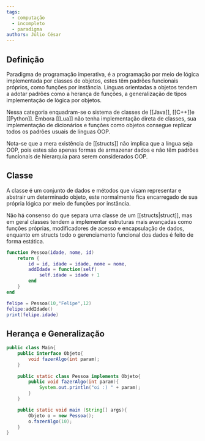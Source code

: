 ```yaml
---
tags:
  - computação
  - incompleto
  - paradigma
authors: Júlio César
---
```

## Definição

Paradigma de programação imperativa, é a programação por meio de lógica implementada por classes de objetos, estes têm padrões funcionais próprios, como funções por instância. Línguas orientadas a objetos tendem a adotar padrões como a herança de funções, a generalização de tipos implementação de lógica por objetos.

Nessa categoria enquadram-se o sistema de classes de [[Java]], [[C++]]e [[Python]]. Embora [[Lua]] não tenha implementação direta de classes, sua implementação de dicionários e funções como objetos consegue replicar todos os padrões usuais de línguas OOP.

Nota-se que a mera existência de [[structs]] não implica que a língua seja OOP, pois estes são apenas formas de armazenar dados e não têm padrões funcionais de hierarquia para serem considerados OOP.
## Classe

A classe é um conjunto de dados e métodos que visam representar e abstrair um determinado objeto, este normalmente fica encarregado de sua própria lógica por meio de funções por instância. 

Não há consenso do que separa uma classe de um [[structs|struct]], mas em geral classes tendem a implementar estruturas mais avançadas como funções próprias, modificadores de acesso e encapsulação de dados, enquanto em structs todo o gerenciamento funcional dos dados é feito de forma estática.

```lua
function Pessoa(idade, nome, id)
	return {
		id = id, idade = idade, nome = nome,
		addIdade = function(self)
			self.idade = idade + 1
		end
	}
end

felipe = Pessoa(10,"Felipe",12)
felipe:addIdade()
print(felipe.idade)
```

## Herança e Generalização

```java
public class Main{
	public interface Objeto{
		void fazerAlgo(int param);
	}
	
	public static class Pessoa implements Objeto{
		public void fazerAlgo(int param){
			System.out.println("oi :) " + param);
		}
	}

	public static void main (String[] args){
		Objeto o = new Pessoa();
		o.fazerAlgo(10);
	}
}
```
